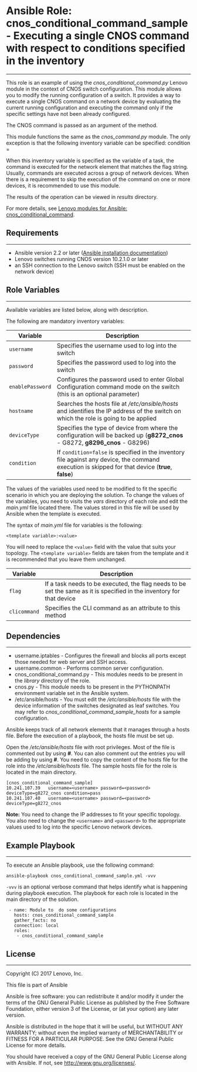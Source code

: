 # Ansible Role: cnos_conditional_command_sample - Executing a single CNOS command with respect to conditions specified in the inventory
---
<add role description below>

This role is an example of using the *cnos_conditional_command.py* Lenovo module in the context of CNOS switch configuration. This module allows you to modify the running configuration of a switch. It provides a way to execute a single CNOS command on a network device by evaluating the current running configuration and executing the command only if the specific settings have not been already configured.

The CNOS command is passed as an argument of the method.

This module functions the same as the *cnos_command.py* module. The only exception is that the following inventory variable can be specified: condition = <flag string>

When this inventory variable is specified as the variable of a task, the command is executed for the network element that matches the flag string.
Usually, commands are executed across a group of network devices. When there is a requirement to skip the execution of the command on one or more devices, it is recommended to use this module.

The results of the operation can be viewed in *results* directory.

For more details, see [Lenovo modules for Ansible: cnos_conditional_command](http://systemx.lenovofiles.com/help/index.jsp?topic=%2Fcom.lenovo.switchmgt.ansible.doc%2Fcnos_conditional_command.html&cp=0_3_1_0_4_9).


## Requirements
---
<add role requirements information below>

- Ansible version 2.2 or later ([Ansible installation documentation](https://docs.ansible.com/ansible/intro_installation.html))
- Lenovo switches running CNOS version 10.2.1.0 or later
- an SSH connection to the Lenovo switch (SSH must be enabled on the network device)


## Role Variables
---
<add role variables information below>

Available variables are listed below, along with description.

The following are mandatory inventory variables:

Variable | Description
--- | ---
`username` | Specifies the username used to log into the switch
`password` | Specifies the password used to log into the switch
`enablePassword` | Configures the password used to enter Global Configuration command mode on the switch (this is an optional parameter)
`hostname` | Searches the hosts file at */etc/ansible/hosts* and identifies the IP address of the switch on which the role is going to be applied
`deviceType` | Specifies the type of device from where the configuration will be backed up (**g8272_cnos** - G8272, **g8296_cnos** - G8296)
`condition` | If `condition=false` is specified in the inventory file against any device, the command execution is skipped for that device (**true**, **false**)

The values of the variables used need to be modified to fit the specific scenario in which you are deploying the solution. To change the values of the variables, you need to visits the *vars* directory of each role and edit the *main.yml* file located there. The values stored in this file will be used by Ansible when the template is executed.

The syntax of *main.yml* file for variables is the following:

```
<template variable>:<value>
```

You will need to replace the `<value>` field with the value that suits your topology. The `<template variable>` fields are taken from the template and it is recommended that you leave them unchanged.

Variable | Description
--- | ---
`flag` | If a task needs to be executed, the flag needs to be set the same as it is specified in the inventory for that device 
`clicommand` | Specifies the CLI command as an attribute to this method



## Dependencies
---
<add dependencies information below>

- username.iptables - Configures the firewall and blocks all ports except those needed for web server and SSH access.
- username.common - Performs common server configuration.
- cnos_conditional_command.py - This modules needs to be present in the *library* directory of the role.
- cnos.py - This module needs to be present in the PYTHONPATH environment variable set in the Ansible system.
- /etc/ansible/hosts - You must edit the */etc/ansible/hosts* file with the device information of the switches designated as leaf switches. You may refer to *cnos_conditional_command_sample_hosts* for a sample configuration.

Ansible keeps track of all network elements that it manages through a hosts file. Before the execution of a playbook, the hosts file must be set up.

Open the */etc/ansible/hosts* file with root privileges. Most of the file is commented out by using **#**. You can also comment out the entries you will be adding by using **#**. You need to copy the content of the hosts file for the role into the */etc/ansible/hosts* file. The sample hosts file for the role is located in the main directory.
  
```
[cnos_conditional_command_sample]
10.241.107.39   username=<username> password=<password> deviceType=g8272_cnos condition=pass
10.241.107.40   username=<username> password=<password> deviceType=g8272_cnos 
```
    
**Note:** You need to change the IP addresses to fit your specific topology. You also need to change the `<username>` and `<password>` to the appropriate values used to log into the specific Lenovo network devices.


## Example Playbook
---
<add playbook samples below>

To execute an Ansible playbook, use the following command:

```
ansible-playbook cnos_conditional_command_sample.yml -vvv
```

`-vvv` is an optional verbose command that helps identify what is happening during playbook execution. The playbook for each role is located in the main directory of the solution.

```
 - name: Module to  do some configurations
   hosts: cnos_conditional_command_sample
   gather_facts: no
   connection: local
   roles:
    - cnos_conditional_command_sample
```


## License
---
<add license information below>
Copyright (C) 2017 Lenovo, Inc.

This file is part of Ansible

Ansible is free software: you can redistribute it and/or modify it under the terms of the GNU General Public License as published by the Free Software Foundation, either version 3 of the License, or (at your option) any later version.

Ansible is distributed in the hope that it will be useful, but WITHOUT ANY WARRANTY; without even the implied warranty of MERCHANTABILITY or FITNESS FOR A PARTICULAR PURPOSE.  See the GNU General Public License for more details.

You should have received a copy of the GNU General Public License along with Ansible.  If not, see <http://www.gnu.org/licenses/>.